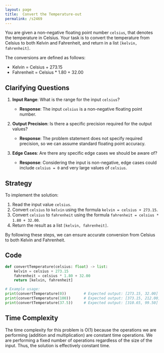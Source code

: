 ```yaml
---
layout: page
title:  Convert the Temperature-out
permalink: /s2469
---
```


You are given a non-negative floating point number `celsius`, that denotes the temperature in Celsius. Your task is to convert the temperature from Celsius to both Kelvin and Fahrenheit, and return in a list `[kelvin, fahrenheit]`.

The conversions are defined as follows:
- Kelvin = Celsius + 273.15
- Fahrenheit = Celsius * 1.80 + 32.00

## Clarifying Questions

1. **Input Range**: What is the range for the input `celsius`?
   - **Response**: The input `celsius` is a non-negative floating point number.

2. **Output Precision**: Is there a specific precision required for the output values?
   - **Response**: The problem statement does not specify required precision, so we can assume standard floating point accuracy.

3. **Edge Cases**: Are there any specific edge cases we should be aware of?
   - **Response**: Considering the input is non-negative, edge cases could include `celsius = 0` and very large values of `celsius`.

## Strategy

To implement the solution:
1. Read the input value `celsius`.
2. Convert `celsius` to `kelvin` using the formula `kelvin = celsius + 273.15`.
3. Convert `celsius` to `fahrenheit` using the formula `fahrenheit = celsius * 1.80 + 32.00`.
4. Return the result as a list `[kelvin, fahrenheit]`.

By following these steps, we can ensure accurate conversion from Celsius to both Kelvin and Fahrenheit.

## Code

```python
def convertTemperature(celsius: float) -> list:
    kelvin = celsius + 273.15
    fahrenheit = celsius * 1.80 + 32.00
    return [kelvin, fahrenheit]

# Example usage:
print(convertTemperature(0))        # Expected output: [273.15, 32.00]
print(convertTemperature(100))      # Expected output: [373.15, 212.00]
print(convertTemperature(37.5))     # Expected output: [310.65, 99.50]
```

## Time Complexity

The time complexity for this problem is O(1) because the operations we are performing (addition and multiplication) are constant time operations. We are performing a fixed number of operations regardless of the size of the input. Thus, the solution is effectively constant time.